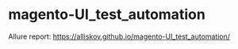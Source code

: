 # magento-UI_test_automation

Allure report: https://alliskov.github.io/magento-UI_test_automation/
